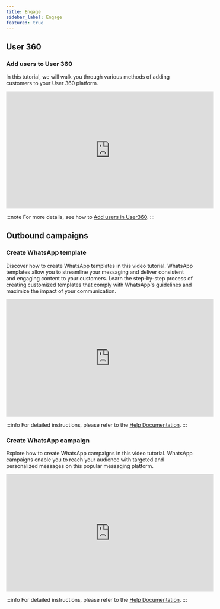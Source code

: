 ```yaml
---
title: Engage
sidebar_label: Engage
featured: true
---
```


## User 360

### Add users to User 360

In this tutorial, we will walk you through various methods of adding customers to your User 360 platform. 
<center>
<iframe width="560" height="315" src="https://www.youtube.com/embed/to1lgjAjmKg" title="YouTube video player" frameborder="0" allow="accelerometer; autoplay; clipboard-write; encrypted-media; gyroscope; picture-in-picture; web-share" allowfullscreen></iframe>
</center>


:::note
For more details, see how to [Add users in User360](https://docs.yellow.ai/docs/platform_concepts/engagement/cdp/user_data/add_user_overview).
:::


## Outbound campaigns

### Create WhatsApp template

Discover how to create WhatsApp templates in this video tutorial. WhatsApp templates allow you to streamline your messaging and deliver consistent and engaging content to your customers. Learn the step-by-step process of creating customized templates that comply with WhatsApp's guidelines and maximize the impact of your communication.

<center>
<iframe width="560" height="315" src="https://www.youtube.com/embed/ZFejxFcVYfU" title="YouTube video player" frameborder="0" allow="accelerometer; autoplay; clipboard-write; encrypted-media; gyroscope; picture-in-picture; web-share" allowfullscreen></iframe>
</center>


:::info
For detailed instructions, please refer to the [Help Documentation](https://docs.yellow.ai/docs/platform_concepts/engagement/outbound/templates/whatsapptemplate).
:::


### Create WhatsApp campaign

Explore how to create WhatsApp campaigns in this video tutorial. WhatsApp campaigns enable you to reach your audience with targeted and personalized messages on this popular messaging platform.

<center>

<iframe width="560" height="315" src="https://www.youtube.com/embed/zMD12iDdO34" title="YouTube video player" frameborder="0" allow="accelerometer; autoplay; clipboard-write; encrypted-media; gyroscope; picture-in-picture; web-share" allowfullscreen></iframe></center>

:::info
For detailed instructions, please refer to the [Help Documentation](https://docs.yellow.ai/docs/platform_concepts/engagement/outbound/outbound-campaigns/run-campaign#2-create-outbound-campaign).
:::
